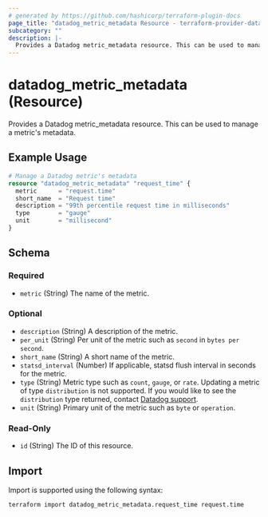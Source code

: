 ```yaml
---
# generated by https://github.com/hashicorp/terraform-plugin-docs
page_title: "datadog_metric_metadata Resource - terraform-provider-datadog"
subcategory: ""
description: |-
  Provides a Datadog metric_metadata resource. This can be used to manage a metric's metadata.
---
```


# datadog_metric_metadata (Resource)

Provides a Datadog metric_metadata resource. This can be used to manage a metric's metadata.

## Example Usage

```terraform
# Manage a Datadog metric's metadata
resource "datadog_metric_metadata" "request_time" {
  metric      = "request.time"
  short_name  = "Request time"
  description = "99th percentile request time in milliseconds"
  type        = "gauge"
  unit        = "millisecond"
}
```

<!-- schema generated by tfplugindocs -->
## Schema

### Required

- `metric` (String) The name of the metric.

### Optional

- `description` (String) A description of the metric.
- `per_unit` (String) Per unit of the metric such as `second` in `bytes per second`.
- `short_name` (String) A short name of the metric.
- `statsd_interval` (Number) If applicable, statsd flush interval in seconds for the metric.
- `type` (String) Metric type such as `count`, `gauge`, or `rate`. Updating a metric of type `distribution` is not supported. If you would like to see the `distribution` type returned, contact [Datadog support](https://docs.datadoghq.com/help/).
- `unit` (String) Primary unit of the metric such as `byte` or `operation`.

### Read-Only

- `id` (String) The ID of this resource.

## Import

Import is supported using the following syntax:

```shell
terraform import datadog_metric_metadata.request_time request.time
```
